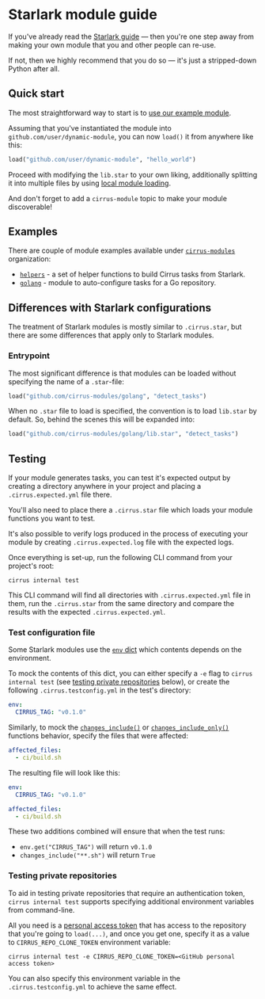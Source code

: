 # Starlark module guide

If you've already read the [Starlark guide](https://cirrus-ci.org/guide/programming-tasks/) — then you're one step away from making your own module that you and other people can re-use.

If not, then we highly recommend that you do so — it's just a stripped-down Python after all.

## Quick start

The most straightforward way to start is to [use our example module](https://github.com/cirrus-modules/example).

Assuming that you've instantiated the module into `github.com/user/dynamic-module`, you can now `load()` it from anywhere like this:

```python
load("github.com/user/dynamic-module", "hello_world")
```

Proceed with modifying the `lib.star` to your own liking, additionally splitting it into multiple files by using [local module loading](https://cirrus-ci.org/guide/programming-tasks/#local).

And don't forget to add a `cirrus-module` topic to make your module discoverable!

## Examples

There are couple of module examples available under [`cirrus-modules`](https://github.com/cirrus-modules) organization:

* [`helpers`](https://github.com/cirrus-modules/helpers) - a set of helper functions to build Cirrus tasks from Starlark.
* [`golang`](https://github.com/cirrus-modules/golang) - module to auto-configure tasks for a Go repository.

## Differences with Starlark configurations

The treatment of Starlark modules is mostly similar to `.cirrus.star`, but there are some differences that apply only to Starlark modules.

### Entrypoint

The most significant difference is that modules can be loaded without specifying the name of a `.star`-file:

```python
load("github.com/cirrus-modules/golang", "detect_tasks")
```

When no `.star` file to load is specified, the convention is to load `lib.star` by default. So, behind the scenes this will be expanded into:

```python
load("github.com/cirrus-modules/golang/lib.star", "detect_tasks")
```

## Testing

If your module generates tasks, you can test it's expected output by creating a directory anywhere in your project and placing a `.cirrus.expected.yml` file there.

You'll also need to place there a `.cirrus.star` file which loads your module functions you want to test.

It's also possible to verify logs produced in the process of executing your module by creating `.cirrus.expected.log` file with the expected logs.

Once everything is set-up, run the following CLI command from your project's root:

```
cirrus internal test
```

This CLI command will find all directories with `.cirrus.expected.yml` file in them, run the `.cirrus.star` from the same directory and compare the results with the expected `.cirrus.expected.yml`.

### Test configuration file

Some Starlark modules use the [`env` dict](https://cirrus-ci.org/guide/programming-tasks/#env) which contents depends on the environment.

To mock the contents of this dict, you can either specify a `-e` flag to `cirrus internal test` (see [testing private repositories](#testing-private-repositories) below), or create the following `.cirrus.testconfig.yml` in the test's directory:

```yaml
env:
  CIRRUS_TAG: "v0.1.0"
```

Similarly, to mock the [`changes_include()`](https://cirrus-ci.org/guide/programming-tasks/#changes_include) or [`changes_include_only()`](https://cirrus-ci.org/guide/programming-tasks/#changes_include_only) functions behavior, specify the files that were affected:

```yaml
affected_files:
  - ci/build.sh
```

The resulting file will look like this:

```yaml
env:
  CIRRUS_TAG: "v0.1.0"

affected_files:
  - ci/build.sh
```

These two additions combined will ensure that when the test runs:

* `env.get("CIRRUS_TAG")` will return `v0.1.0`
* `changes_include("**.sh")` will return `True`

### Testing private repositories

To aid in testing private repositories that require an authentication token, `cirrus internal test` supports specifying additional environment variables from command-line.

All you need is a [personal access token](https://github.com/settings/tokens?type=beta) that has access to the repository that you're going to `load(...)`, and once you get one, specify it as a value to `CIRRUS_REPO_CLONE_TOKEN` environment variable:

```
cirrus internal test -e CIRRUS_REPO_CLONE_TOKEN=<GitHub personal access token>
```

You can also specify this environment variable in the `.cirrus.testconfig.yml` to achieve the same effect.
